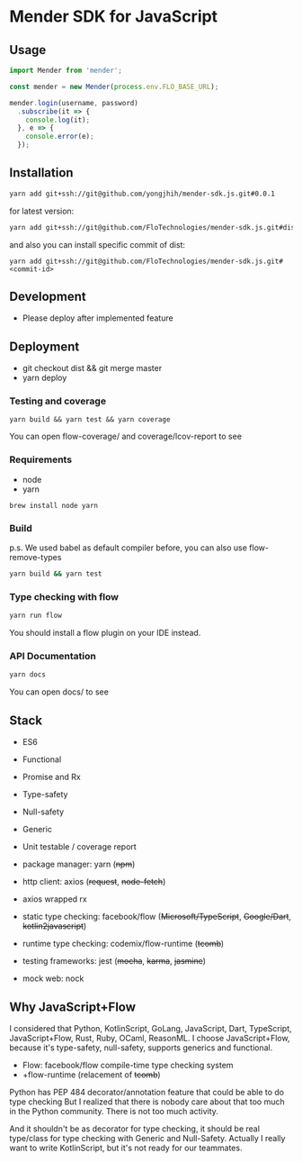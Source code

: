 # Mender SDK for JavaScript

## Usage


```js
import Mender from 'mender';

const mender = new Mender(process.env.FLO_BASE_URL);

mender.login(username, password)
  .subscribe(it => {
    console.log(it);
  }, e => {
    console.error(e);
  });
```

## Installation

```sh
yarn add git+ssh://git@github.com/yongjhih/mender-sdk.js.git#0.0.1
```

for latest version:

```sh
yarn add git+ssh://git@github.com/FloTechnologies/mender-sdk.js.git#dist
```

and also you can install specific commit of dist:

```
yarn add git+ssh://git@github.com/FloTechnologies/mender-sdk.js.git#<commit-id>
```


## Development

* Please deploy after implemented feature

## Deployment

* git checkout dist && git merge master
* yarn deploy

### Testing and coverage

```
yarn build && yarn test && yarn coverage
```

You can open flow-coverage/ and coverage/lcov-report to see

### Requirements

* node
* yarn

```
brew install node yarn
```

### Build

p.s. We used babel as default compiler before, you can also use flow-remove-types

```sh
yarn build && yarn test
```

### Type checking with flow

```sh
yarn run flow
```

You should install a flow plugin on your IDE instead.

### API Documentation

```sh
yarn docs
```

You can open docs/ to see

## Stack

* ES6
* Functional
* Promise and Rx

* Type-safety
* Null-safety
* Generic
* Unit testable / coverage report

* package manager: yarn (~~npm~~)
* http client: axios (~~request~~, ~~node-fetch~~)
* axios wrapped rx
* static type checking: facebook/flow (~~Microsoft/TypeScript~~, ~~Google/Dart~~, ~~kotlin2javascript~~)
* runtime type checking: codemix/flow-runtime (~~tcomb~~)
* testing frameworks: jest (~~mocha~~, ~~karma~~, ~~jasmine~~)
* mock web: nock

## Why JavaScript+Flow

I considered that Python, KotlinScript, GoLang, JavaScript, Dart, TypeScript, JavaScript+Flow, Rust, Ruby, OCaml, ReasonML.
I choose JavaScript+Flow, because it's type-safety, null-safety, supports generics and functional.

* Flow: facebook/flow compile-time type checking system
* +flow-runtime (relacement of ~~tcomb~~)

Python has PEP 484 decorator/annotation feature that could be able to do type checking
But I realized that there is nobody care about that too much in the Python community.
There is not too much activity.

And it shouldn't be as decorator for type checking, it should be real type/class for type checking with Generic and Null-Safety.
Actually I really want to write KotlinScript, but it's not ready for our teammates.
